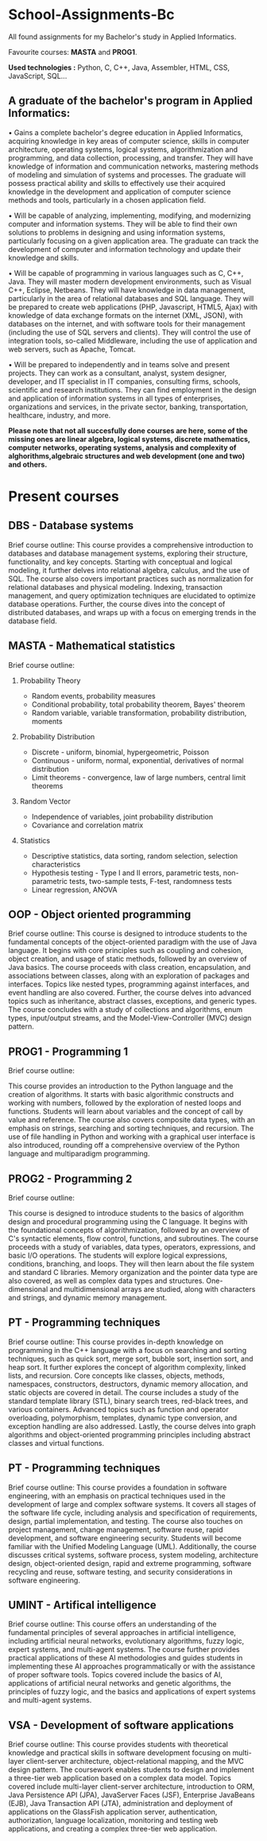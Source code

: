 # School-Assignments-Bc
All found assignments for my Bachelor's study in Applied Informatics. <br>

Favourite courses: **MASTA** and **PROG1**. <br>

**Used technologies :** Python, C, C++, Java, Assembler, HTML, CSS, JavaScript, SQL...

## A graduate of the bachelor's program in Applied Informatics:

• Gains a complete bachelor's degree education in Applied Informatics, acquiring knowledge in key areas of computer science, skills in computer architecture, operating systems, logical systems, algorithmization and programming, and data collection, processing, and transfer. They will have knowledge of information and communication networks, mastering methods of modeling and simulation of systems and processes. The graduate will possess practical ability and skills to effectively use their acquired knowledge in the development and application of computer science methods and tools, particularly in a chosen application field.

• Will be capable of analyzing, implementing, modifying, and modernizing computer and information systems. They will be able to find their own solutions to problems in designing and using information systems, particularly focusing on a given application area. The graduate can track the development of computer and information technology and update their knowledge and skills.

• Will be capable of programming in various languages such as C, C++, Java. They will master modern development environments, such as Visual C++, Eclipse, Netbeans. They will have knowledge in data management, particularly in the area of relational databases and SQL language. They will be prepared to create web applications (PHP, Javascript, HTML5, Ajax) with knowledge of data exchange formats on the internet (XML, JSON), with databases on the internet, and with software tools for their management (including the use of SQL servers and clients). They will control the use of integration tools, so-called Middleware, including the use of application and web servers, such as Apache, Tomcat.

• Will be prepared to independently and in teams solve and present projects. They can work as a consultant, analyst, system designer, developer, and IT specialist in IT companies, consulting firms, schools, scientific and research institutions. They can find employment in the design and application of information systems in all types of enterprises, organizations and services, in the private sector, banking, transportation, healthcare, industry, and more.

**Please note that not all succesfully done courses are here, some of the missing ones are linear algebra, logical systems, discrete mathematics, computer networks, operating systems, analysis and complexity of alghorithms,algebraic structures and web development (one and two) and others.**

# Present courses 

## DBS - Database systems

Brief course outline: 
This course provides a comprehensive introduction to databases and database management systems, exploring their structure, functionality, and key concepts. Starting with conceptual and logical modeling, it further delves into relational algebra, calculus, and the use of SQL. The course also covers important practices such as normalization for relational databases and physical modeling. Indexing, transaction management, and query optimization techniques are elucidated to optimize database operations. Further, the course dives into the concept of distributed databases, and wraps up with a focus on emerging trends in the database field.

## MASTA - Mathematical statistics
Brief course outline: 
1. Probability Theory
   - Random events, probability measures
   - Conditional probability, total probability theorem, Bayes' theorem
   - Random variable, variable transformation, probability distribution, moments

2. Probability Distribution
   - Discrete - uniform, binomial, hypergeometric, Poisson
   - Continuous - uniform, normal, exponential, derivatives of normal distribution
   - Limit theorems - convergence, law of large numbers, central limit theorems

3. Random Vector
   - Independence of variables, joint probability distribution
   - Covariance and correlation matrix

4. Statistics
   - Descriptive statistics, data sorting, random selection, selection characteristics
   - Hypothesis testing - Type I and II errors, parametric tests, non-parametric tests, two-sample tests, F-test, randomness tests
   - Linear regression, ANOVA

## OOP - Object oriented programming 
Brief course outline: 
This course is designed to introduce students to the fundamental concepts of the object-oriented paradigm with the use of Java language. It begins with core principles such as coupling and cohesion, object creation, and usage of static methods, followed by an overview of Java basics. The course proceeds with class creation, encapsulation, and associations between classes, along with an exploration of packages and interfaces. Topics like nested types, programming against interfaces, and event handling are also covered. Further, the course delves into advanced topics such as inheritance, abstract classes, exceptions, and generic types. The course concludes with a study of collections and algorithms, enum types, input/output streams, and the Model-View-Controller (MVC) design pattern.

## PROG1 - Programming 1 
Brief course outline: 

This course provides an introduction to the Python language and the creation of algorithms. It starts with basic algorithmic constructs and working with numbers, followed by the exploration of nested loops and functions. Students will learn about variables and the concept of call by value and reference. The course also covers composite data types, with an emphasis on strings, searching and sorting techniques, and recursion. The use of file handling in Python and working with a graphical user interface is also introduced, rounding off a comprehensive overview of the Python language and multiparadigm programming.

## PROG2 - Programming 2
Brief course outline: 

This course is designed to introduce students to the basics of algorithm design and procedural programming using the C language. It begins with the foundational concepts of algorithmization, followed by an overview of C's syntactic elements, flow control, functions, and subroutines. The course proceeds with a study of variables, data types, operators, expressions, and basic I/O operations. The students will explore logical expressions, conditions, branching, and loops. They will then learn about the file system and standard C libraries. Memory organization and the pointer data type are also covered, as well as complex data types and structures. One-dimensional and multidimensional arrays are studied, along with characters and strings, and dynamic memory management.

## PT - Programming techniques 
Brief course outline: 
This course provides in-depth knowledge on programming in the C++ language with a focus on searching and sorting techniques, such as quick sort, merge sort, bubble sort, insertion sort, and heap sort. It further explores the concept of algorithm complexity, linked lists, and recursion. Core concepts like classes, objects, methods, namespaces, constructors, destructors, dynamic memory allocation, and static objects are covered in detail. The course includes a study of the standard template library (STL), binary search trees, red-black trees, and various containers. Advanced topics such as function and operator overloading, polymorphism, templates, dynamic type conversion, and exception handling are also addressed. Lastly, the course delves into graph algorithms and object-oriented programming principles including abstract classes and virtual functions.

## PT - Programming techniques 
Brief course outline: 
This course provides a foundation in software engineering, with an emphasis on practical techniques used in the development of large and complex software systems. It covers all stages of the software life cycle, including analysis and specification of requirements, design, partial implementation, and testing. The course also touches on project management, change management, software reuse, rapid development, and software engineering security. Students will become familiar with the Unified Modeling Language (UML). Additionally, the course discusses critical systems, software process, system modeling, architecture design, object-oriented design, rapid and extreme programming, software recycling and reuse, software testing, and security considerations in software engineering.

## UMINT - Artifical intelligence 
Brief course outline: 
This course offers an understanding of the fundamental principles of several approaches in artificial intelligence, including artificial neural networks, evolutionary algorithms, fuzzy logic, expert systems, and multi-agent systems. The course further provides practical applications of these AI methodologies and guides students in implementing these AI approaches programmatically or with the assistance of proper software tools. Topics covered include the basics of AI, applications of artificial neural networks and genetic algorithms, the principles of fuzzy logic, and the basics and applications of expert systems and multi-agent systems.

## VSA - Development of software applications
Brief course outline:
This course provides students with theoretical knowledge and practical skills in software development focusing on multi-layer client-server architecture, object-relational mapping, and the MVC design pattern. The coursework enables students to design and implement a three-tier web application based on a complex data model. Topics covered include multi-layer client-server architecture, introduction to ORM, Java Persistence API (JPA), JavaServer Faces (JSF), Enterprise JavaBeans (EJB), Java Transaction API (JTA), administration and deployment of applications on the GlassFish application server, authentication, authorization, language localization, monitoring and testing web applications, and creating a complex three-tier web application.
